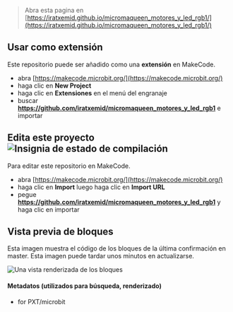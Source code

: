 
> Abra esta pagina en [https://iratxemid.github.io/micromaqueen_motores_y_led_rgb1/](https://iratxemid.github.io/micromaqueen_motores_y_led_rgb1/)

## Usar como extensión

Este repositorio puede ser añadido como una **extensión** en MakeCode.

* abra [https://makecode.microbit.org/](https://makecode.microbit.org/)
* haga clic en **New Project**
* haga clic en **Extensiones** en el menú del engranaje
* buscar **https://github.com/iratxemid/micromaqueen_motores_y_led_rgb1** e importar

## Edita este proyecto ![Insignia de estado de compilación](https://github.com/iratxemid/micromaqueen_motores_y_led_rgb1/workflows/MakeCode/badge.svg)

Para editar este repositorio en MakeCode.

* abra [https://makecode.microbit.org/](https://makecode.microbit.org/)
* haga clic en **Import** luego haga clic en **Import URL**
* pegue **https://github.com/iratxemid/micromaqueen_motores_y_led_rgb1** y haga clic en importar

## Vista previa de bloques

Esta imagen muestra el código de los bloques de la última confirmación en master.
Esta imagen puede tardar unos minutos en actualizarse.

![Una vista renderizada de los bloques](https://github.com/iratxemid/micromaqueen_motores_y_led_rgb1/raw/master/.github/makecode/blocks.png)

#### Metadatos (utilizados para búsqueda, renderizado)

* for PXT/microbit
<script src="https://makecode.com/gh-pages-embed.js"></script><script>makeCodeRender("{{ site.makecode.home_url }}", "{{ site.github.owner_name }}/{{ site.github.repository_name }}");</script>
